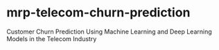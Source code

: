 # mrp-telecom-churn-prediction
Customer Churn Prediction Using Machine Learning and Deep Learning Models in the Telecom Industry

